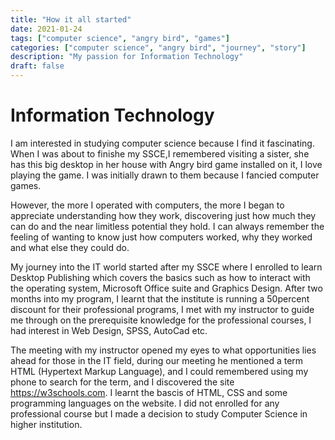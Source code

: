 ```yaml
---
title: "How it all started"
date: 2021-01-24
tags: ["computer science", "angry bird", "games"]
categories: ["computer science", "angry bird", "journey", "story"]
description: "My passion for Information Technology"
draft: false
---
```


# Information Technology

I am interested in studying computer science because I find it fascinating. When I was about to finishe my SSCE,I remembered visiting a sister, she has this big desktop in her house with Angry bird game installed on it, I love playing the game. I was initially drawn to them because I fancied computer games. 

However, the more I operated with computers, the more I began to appreciate understanding how they work, discovering just how much they can do and the near limitless potential they hold. I can always remember the feeling of wanting to know just how computers worked, why they worked and what else they could do. 

My journey into the IT world started after my SSCE where I enrolled to learn Desktop Publishing which covers the basics such as how to interact with the operating system, Microsoft Office suite and Graphics Design. After two months into my program, I learnt that the institute is running a 50percent discount for their professional programs, I met with my instructor to guide me through on the prerequisite knowledge for the professional courses, I had interest in Web Design, SPSS, AutoCad etc. 

The meeting with my instructor opened my eyes to what opportunities lies ahead for those in the IT field, during our meeting he mentioned a term HTML (Hypertext Markup Language), and I could remembered using my phone to search for the term, and I discovered the site https://w3schools.com. I learnt the bascis of HTML, CSS and some programming languages on the website. I did not enrolled for any professional course but I made a decision to study Computer Science in higher institution.
